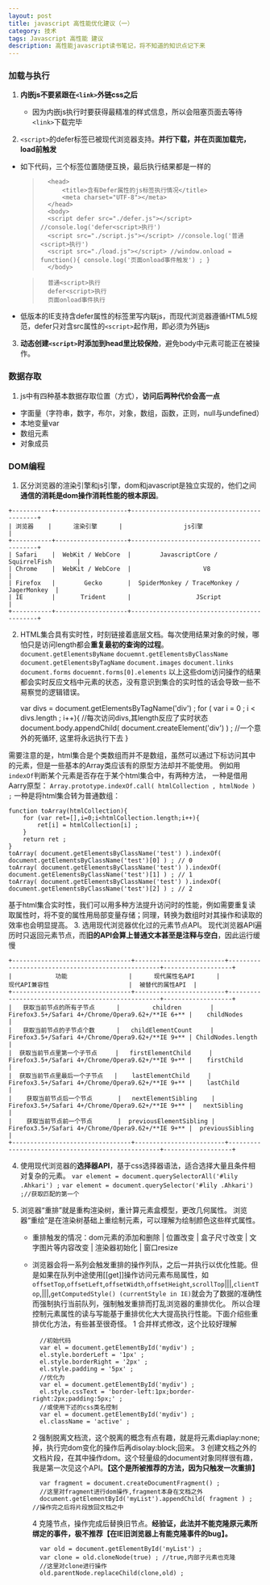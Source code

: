 ```yaml
---
layout: post
title: javascript 高性能优化建议（一）
category: 技术
tags: Javascript 高性能 建议
description: 高性能javascript读书笔记，将不知道的知识点记下来
---
```


### 加载与执行

1. **内嵌js不要紧跟在`<link>`外链css之后**
    * 因为内嵌js执行时要获得最精准的样式信息，所以会阻塞页面去等待`<link>`下载完毕

2. `<script>`的defer标签已被现代浏览器支持。**并行下载，并在页面加载完，load前触发**
  * 如下代码，三个标签位置随便互换，最后执行结果都是一样的
 
    >	    <head>
    >			<title>含有Defer属性的js标签执行情况</title>
    >			<meta charset="UTF-8"></meta>
    >		</head>
    >		<body>
    >	    <script defer src="./defer.js"></script> //console.log('defer<script>执行')
    >	    <script src="./script.js"></script> //console.log('普通<script>执行')
    >	    <script src="./load.js"></script> //window.onload = function(){ console.log('页面onload事件触发') ; }
    >	    </body>
    
    >		普通<script>执行
    >		defer<script>执行
    >	    页面onload事件执行
  
  * 低版本的IE支持含defer属性的标签里写内联js，而现代浏览器遵循HTML5规范，defer只对含src属性的`<script>`起作用，即必须为外链js

3. **动态创建`<script>`时添加到head里比较保险**，避免body中元素可能正在被操作。


### 数据存取

1. js中有四种基本数据存取位置（方式），**访问后两种代价会高一点**
  * 字面量（字符串，数字，布尔，对象，数组，函数，正则，null与undefined）
  * 本地变量var
  * 数组元素
  * 对象成员  

### DOM编程

1. 区分浏览器的渲染引擎和js引擎，dom和javascript是独立实现的，他们之间**通信的消耗是dom操作消耗性能的根本原因**。
```
+-----------+--------------------+--------------------------------------------+
| 浏览器    |      渲染引擎      |                 js引擎                     |
+-----------+--------------------+--------------------------------------------+
| Safari    |  WebKit / WebCore  |        JavascriptCore / SquirrelFish       |
| Chrome    |  WebKit / WebCore  |                    V8                      |
| Firefox   |        Gecko       |  SpiderMonkey / TraceMonkey / JagerMonkey  |
| IE        |       Trident      |   				JScript                   |
+-----------+--------------------+--------------------------------------------+
```

2. HTML集合具有实时性，时刻链接着底层文档。每次使用结果对象的时候，哪怕只是访问length都会**重复最初的查询的过程**。
    `document.getElementsByName`
    `docuemnt.getElementsByClassName`
    `document.getElementsByTagName`
    `document.images`
    `document.links`
    `document.forms`
    `docuemnt.forms[0].elements`
以上这些dom访问操作的结果都会实时反应文档中元素的状态，没有意识到集合的实时性的话会导致一些不易察觉的逻辑错误。

    var divs = document.getElementsByTagName('div') ;
    for ( var i = 0 ; i < divs.length ; i++){ //每次访问divs,其length反应了实时状态
        document.body.appendChild( document.createElement('div') ) ;	//一个意外的死循环, 这里将永远执行下去
    }

需要注意的是，html集合是个类数组而并不是数组，虽然可以通过下标访问其中的元素，但是一些基本的Array类应该有的原型方法却并不能使用。
例如用`indexOf`判断某个元素是否存在于某个html集合中，有两种方法，
一种是借用Aarry原型：
`Array.prototype.indexOf.call( htmlCollection , htmlNode ) ;`
一种是将html集合转为普通数组：

    function toArray(htmlCollection){
        for (var ret=[],i=0;i<htmlCollection.length;i++){
            ret[i] = htmlCollection[i] ;
        }
        return ret ;
    }
    toArray( document.getElementsByClassName('test') ).indexOf( document.getElementsByClassName('test')[0] ) ; // 0 
    toArray( document.getElementsByClassName('test') ).indexOf( document.getElementsByClassName('test')[1] ) ; // 1
    toArray( document.getElementsByClassName('test') ).indexOf( document.getElementsByClassName('test')[2] ) ; // 2 


基于html集合实时性，我们可以用多种方法提升访问时的性能，例如需要重复读取属性时，将不变的属性用局部变量存储；同理，转换为数组时对其操作和读取的效率也会明显提高。
3. 选用现代浏览器优化过的元素节点API。
现代浏览器API遍历时只返回元素节点，而**旧的API会算上普通文本甚至是注释与空白**，因此运行缓慢
```
+---------------------------------+-------------------------+---------------------------------------------------+-------------------+
|            功能                 |      现代属性名API      |                现代API兼容性                      |  被替代的属性API  |
+---------------------------------+-------------------------+---------------------------------------------------+-------------------+
|   获取当前节点的所有子节点      |         children        | Firefox3.5+/Safari 4+/Chrome/Opera9.62+/**IE 6+** |    childNodes     |
|   获取当前节点的子节点个数      |   childElementCount     | Firefox3.5+/Safari 4+/Chrome/Opera9.62+/**IE 9+** | ChildNodes.length |
|  获取当前节点里第一个子节点     |   firstElementChild     | Firefox3.5+/Safari 4+/Chrome/Opera9.62+/**IE 9+** |    firstChild     |
|  获取当前节点里最后一个子节点   |    lastElementChild     | Firefox3.5+/Safari 4+/Chrome/Opera9.62+/**IE 9+** |    lastChild      |
|    获取当前节点后一个节点       |   nextElementSibling    | Firefox3.5+/Safari 4+/Chrome/Opera9.62+/**IE 9+** |   nextSibling     |
|    获取当前节点前一个节点       |  previousElementSibling | Firefox3.5+/Safari 4+/Chrome/Opera9.62+/**IE 9+** |  previousSibling  |
+---------------------------------+-------------------------+---------------------------------------------------+-------------------+
```

4. 使用现代浏览器的**选择器API**，基于css选择器语法，适合选择大量且条件相对复杂的元素。
`var element = document.querySelectorAll('#lily .Ahkari') ;`
`var element = document.querySelector('#lily .Ahkari') ;//获取匹配的第一个 `

5. 浏览器“重排”就是重构渲染树，重计算元素盒模型，更改几何属性。
浏览器“重绘”是在渲染树基础上重绘制元素，可以理解为绘制颜色这些样式属性。
    * 重排触发的情况：dom元素的添加和删除 | 位置改变 | 盒子尺寸改变 | 文字图片等内容改变 | 渲染器初始化 | 窗口resize
    * 浏览器会将一系列会触发重排的操作列队，之后一并执行以优化性能。但是如果在队列中途使用[[get]]操作访问元素布局属性，如`offsetTop`,`offsetLeft`,`offsetWidth`,`offsetHeight`,`scrollTop`|||,`clientTop`,|||,`getComputedStyle() (currentStyle in IE)`就会为了数据的准确性而强制执行当前队列，强制触发重排而打乱浏览器的重排优化。
所以合理控制元素属性的读与写能基于重排优化大大提高执行性能。下面介绍些重排优化方法，有些甚至很奇怪。
        1 合并样式修改，这个比较好理解
    
            //初始代码
            var el = document.getElementById('mydiv') ;
            el.style.borderLeft = '1px' ;
            el.style.borderRight = '2px' ;
            el.style.padding = '5px' ;
            //优化为
            var el = document.getElementById('mydiv') ;
            el.style.cssText = 'border-left:1px;border-right:2px;padding:5px;' ;
            //或使用下述的css类名控制
            var el = document.getElementById('mydiv') ;
            el.className = 'active' ;
      
        
        2 强制脱离文档流，这个脱离的概念有点有趣，就是将元素diaplay:none;掉，执行完dom变化的操作后再disolay:block;回来。
        3 创建文档之外的文档片段，在其中操作dom。这个轻量级的document对象同样很有趣，我是第一次见这个API。**【这个是所被推荐的方法，因为只触发一次重排】**
      
            var fragment = document.createDocumentFragment() ;
            //这里对fragment进行dom操作,fragment本身在文档之外
            document.getElementById('myList').appendChild( fragment ) ; //操作完之后将片段放回文档之中
        
        4 克隆节点，操作完成后替换旧节点。**经验证，此法并不能克隆原元素所绑定的事件，极不推荐【在IE旧浏览器上有能克隆事件的bug】。**

            var old = document.getElementById('myList') ;
            var clone = old.cloneNode(true) ; //true,内部子元素也克隆
            //这里对clone进行操作
            old.parentNode.replaceChild(clone,old) ;
     